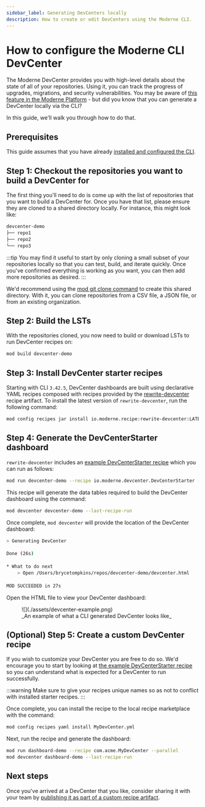 ```yaml
---
sidebar_label: Generating DevCenters locally
description: How to create or edit DevCenters using the Moderne CLI.
---
```


# How to configure the Moderne CLI DevCenter

The Moderne DevCenter provides you with high-level details about the state of all of your repositories. Using it, you can track the progress of upgrades, migrations, and security vulnerabilities. You may be aware of [this feature in the Moderne Platform](../../moderne-platform/getting-started/dev-center.md) - but did you know that you can generate a DevCenter locally via the CLI?

In this guide, we'll walk you through how to do that.

## Prerequisites

This guide assumes that you have already [installed and configured the CLI](../getting-started/cli-intro.md#installation-and-configuration).

## Step 1: Checkout the repositories you want to build a DevCenter for

The first thing you'll need to do is come up with the list of repositories that you want to build a DevCenter for. Once you have that list, please ensure they are cloned to a shared directory locally. For instance, this might look like:

```bash
devcenter-demo
├── repo1
├── repo2
└── repo3
```

:::tip
You may find it useful to start by only cloning a small subset of your repositories locally so that you can test, build, and iterate quickly. Once you've confirmed everything is working as you want, you can then add more repositories as desired.
:::

We'd recommend using the [mod git clone command](../cli-reference.md#mod-git-clone) to create this shared directory. With it, you can clone repositories from a CSV file, a JSON file, or from an existing organization.

## Step 2: Build the LSTs

With the repositories cloned, you now need to build or download LSTs to run DevCenter recipes on:

```bash
mod build devcenter-demo
```

## Step 3: Install DevCenter starter recipes

Starting with CLI `3.42.5`, DevCenter dashboards are built using declarative YAML recipes composed with recipes provided by the [rewrite-devcenter](https://github.com/moderneinc/rewrite-devcenter) recipe artifact. To install the latest version of `rewrite-devcenter`, run the following command:

```bash
mod config recipes jar install io.moderne.recipe:rewrite-devcenter:LATEST
```

## Step 4: Generate the DevCenterStarter dashboard

`rewrite-devcenter` includes an [example DevCenterStarter recipe](https://github.com/moderneinc/rewrite-devcenter/blob/main/src/main/resources/META-INF/rewrite/devcenter-starter.yml) which you can run as follows:

```bash
mod run devcenter-demo --recipe io.moderne.devcenter.DevCenterStarter --parallel
```

This recipe will generate the data tables required to build the DevCenter dashboard using the command:

```bash
mod devcenter devcenter-demo --last-recipe-run
```

Once complete, `mod devcenter` will provide the location of the DevCenter dashboard:

```bash
> Generating DevCenter

Done (26s)

* What to do next
    > Open /Users/brycetompkins/repos/devcenter-demo/devcenter.html

MOD SUCCEEDED in 27s
```

Open the HTML file to view your DevCenter dashboard:

<figure>
  ![](./assets/devcenter-example.png)
  <figcaption>_An example of what a CLI generated DevCenter looks like_</figcaption>
</figure>


## (Optional) Step 5: Create a custom DevCenter recipe

If you wish to customize your DevCenter you are free to do so. We'd encourage you to start by looking at [the example DevCenterStarter recipe](https://github.com/moderneinc/rewrite-devcenter/blob/main/src/main/resources/META-INF/rewrite/devcenter-starter.yml) so you can understand what is expected for a DevCenter to run successfully. 

:::warning
Make sure to give your recipes unique names so as not to conflict with installed starter recipes.
:::

Once complete, you can install the recipe to the local recipe marketplace with the command:

```bash
mod config recipes yaml install MyDevCenter.yml
```

Next, run the recipe and generate the dashboard:

```bash
mod run dashboard-demo --recipe com.acme.MyDevCenter --parallel
mod devcenter dashboard-demo --last-recipe-run
```

## Next steps

Once you've arrived at a DevCenter that you like, consider sharing it with your team by [publishing it as part of a custom recipe artifact](../../moderne-platform/how-to-guides/writing-and-installing-recipes.md).